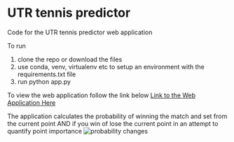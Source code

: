 
# UTR tennis predictor
Code for the UTR tennis predictor web application

To run
1. clone the repo or download the files
2. use conda, venv, virtualenv etc to setup an environment with the requirements.txt file
3. run python app.py

To view the web application follow the link below
[Link to the Web Application Here](https://tennispredictorrf.herokuapp.com/)


The application calculates the probability of winning the match and set from the current point AND if you win of lose the current point in an attempt to quantify point importance
![probability changes](https://user-images.githubusercontent.com/50035210/135843538-aa61eb4e-ab6f-4059-8868-c7faab2cfea1.png)
